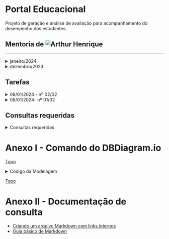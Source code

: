  <a id="topo"></a>
# Portal Educacional
Projeto de geração e análise de avaliação para acompanhamento do desempenho dos estudantes. 
 ## Mentoria de ![Arthur Henrique](https://github.com/artu-hnrq)

---
 
  <details> 
   <summary>janeiro/2024</summary>
   
  <details>
  <summary>- [ ] 30 - agendada</summary>
  </details>
  <details>
  <summary>- [ ] 29 - Agendada</summary>
   </details>
  <details>
  <summary>- [ ] 26 - Agendada</summary>
   </details>
   
  <details>
  <summary>- [ ] 25 - Agendada</summary>
   </details>
  <details>
  <summary>- [ ] 23 - Agendada</summary>
   </details>
  <details>
  <summary>- [ ] 22 - Agendada</summary>
   </details>
  <details>
  <summary>- [ ] 19 - Agendada</summary>
   </details>
  <details>
  <summary>- [ ] 18 - Agendada</summary>
   </details>
  <details>
  <summary>- [ ] 16 - Agendada</summary>
   </details>
  <details>
  <summary>- [ ] 15 - Agendada</summary>
   </details>
  <details>
  <summary>- [ ] 12 - Agendada</summary>
   </details>
  <details>
  <summary>- [ ] 11 - Agendada</summary>
   </details>
   <details>
     <summary>[x] 09 - Supabase: criando o BD baseado na modelagem</summary>
    
       - [x] Tabelas criadas: auth.users, disciplina, resultado, professor_disciplina, atividade
       - [x] relacionamentos criados: 
             - [x] auth.users.id -> resultado.id_estudante_fk
             - [x] auth.users.id -> prodessor_disciplina.id_professor_fk
   </details>
        
  - [x] 08 - Migrar modelagem da ferramenta DrawSQL para dbdiagram.io
  - [x] 05 - Exportar as pessoas para a tabela auth.users
  - [x] 04 - Criação da Tabela Alocação para gerar histórico do curso
  - [x] 03 - Não houve mentoria
  - [x] 02 - Uso da ferramenta DrawSQL para geração da modelagem

</details>

<details> 
   <summary>dezembro/2023</summary>
 
   - [x] 29 - Modelagem física(rascunho) do BD da aplicação
</details>

 ## Tarefas

<details>
<summary>08/01/2024 - nº 02/02</summary>

 - [x] Migrar modelagem da ferramenta DrawSQL para dbdiagram.io
  *  - [x] Consultar ![documentação do DbDiagram.io](https://dbml.dbdiagram.io/docs/#index-settings)
     - [x] ![Vídeo sobre DBDiagram.io] (https://youtu.be/l_yTCfhFxdQ?si=Dp7_1063_-Auf_61)
  *  - [x] ![Modelagem DBDiagram.io concluida](https://dbdiagram.io/d/portal_educ-659c5f01ac844320ae7c62ae)
  *  - [x] Erros ou falhas corrigidas.
  *  - [x] [Código do Diagrama (abaixo)](#modelagemDBDiagram.io)
  *  - [x] [Documentação de Consulta](#doc) 
</details>

<details>
<summary>08/01/2024- nº 01/02</summary>

 - [x] Retirar as tabelas pessoas da modelagem (Fazendo as foreing keys que as apontavam apontarem para auth.users).
  *  - [x] Criada a Tabela auth.users[Obj.: Permissões de acesso as tabelas do banco de dados]
  *  - [x] Apagadas as Tabelas **Estudante** e **Professor** por não serem mais necessárias.
  *  - [x] ~~Feitas as relações (um para muitos) das Tabelas Estudantes e Professor para a Tabela auth.users~~
  *  - [X] Criadas as relações **auth.users.id -> Resultado.id_estudante_fk** e **auth.users.id-> Professor_disciplina.id_professor_fk**
  *  - [X] Recriadas as **Tabelas Alternativa** e **Tabela Curso**. 
 - [x] Sintetizar brevemente aprendizados em markdown num repositorio no github.
 - [x] Compartilhar acesso a esse repositório com artu-hnrq.
 
 - ![Modelagem do Banco de Dados no DrawSQL](https://drawsql.app/teams/dev-tst/diagrams/p-educ/embed)
## ~~Pendências~~
 - [x]  ~~Lembrete: DrawSQL permite apenas 15 tabelas~~
 - [x] ~~Tabela Alternativa deu lugar a Tabela Alocação~~
 - [x] ~~Tabela Curso deu lugar a Tabela auth.users(Tabela Pessoa)~~

</details>

## Consultas requeridas

<details>
<summary>Consultas requeridas</summary>
 
* Quais os **estudantes** fizeram a atividade? [Obj.: Saber a frequência do estudante nas atividades ao longo do tempo]
* Quais **estudantes** NÃO fizeram a atividade? [Obj.: ter lista de quais estão com pendências nas atividades]
* Quais **estudantes**  - QUE FIZERAM - não obteram nota acima de 6? [Obj.: quem apresenta dificuldade - estatística]
* Quais **estudantes** (RE)FIZERAM as novas atividades sugeridas pelo portal? [Obj.: quem foi persistente?]
* Quais **estudantes** tiraram 10. [Obj.: destacar o empenho].
* Relação decrescente das **questões(assuntos)** mais erradas [Obj.: saber onde a turma mais errou].
* Relação crescente dos **estudantes** com maior nota na atividade [Obj.: criar classificação por atividade]
* Relação crescente dos **estudantes** com maiores médias. [Obj.: criar classificação geral]
* Relação dos **estudantes** que mais acessaram ao portal [Obj.: criar classificação]
* Quantas **questões** tenho de cada assunto? [Obj.: gerenciar o excesso ou a falta de perguntas sobre o assunto]
* Quais são os **professores** estão na turma?
* Quais as **disciplinas** da turma?
* Quais **professores ministram(ou ministraram) as disciplinas** na turma?
* Quais as **notas do estudante** no módulo?
* Qual a **média final** do estudante no módulo?
* 
</details>

  <a id="modelagemDBDiagram.io"></a>
# Anexo I - Comando do DBDiagram.io
[Topo](#topo)

<details>
<summary>Código da Modelagem</summary>
 
```
// Use DBML to define your database structure
// Docs: https://dbml.dbdiagram.io/docs

Table auth.users {
  id integer [primary key]
  nome varchar
  email varchar
  telefone varchar
  login varchar
  senha varchar 
}

Table resultado {
  id integer [primary key]
  id_estudante_fk integer [ref:> auth.users.id]
  id_atividade_fk integer [ref:> atividade.id]
  nrAcessos integer
  data timestamp
  acertos integer
  erros integer
  percentual float
  }

Table disciplina {
  id integer [primary key]
  nome varchar
  sigla varchar
}

Table modulo {
  id integer [primary key]
  id_disciplina_fk integer [ref:>  disciplina.id]
  id_curso_fk integer [ref:> curso.id]
}

Table atividade{
  id integer [primary key]
  id_disciplina_fk integer [ref:> disciplina.id]
  sigla varchar
  tipo varchar
}

Table assunto {
  id integer [primary key]
  id_disciplina_fk integer [ref:>  disciplina.id]
  objetivo varchar
  explicacao varchar
  exemplo varchar
}

Table curso {
  id integer [primary key]
  nome varchar
  sigla varchar
}

Table professor_disciplina {
  id integer [primary key]
  id_disciplina_fk integer [ref:> disciplina.id]
  id_professor_fk integer [ref:>  auth.users.id]
}

Table alocacao {
  id integer [primary key]
  id_profesor_disciplina_fk integer [ref:>  professor_disciplina.id]
  id_turma_modulo_fk integer [ref:>  turma_modulo.id]
}

Table turma_modulo {
  id integer [primary key]
  id_turma_fk integer [ref:> turma.id]
  id_modulo_fk integer [ref:> modulo.id]
  semestre integer
}
Table turma {
  id integer [primary key]
  id_curso_fk integer [ref:> curso.id]
  sigla varchar
}

Table atividade_questao {
  id integer [primary key]
  id_atividade_fk integer [ref:> atividade.id]
  id_questao_fk integer [ref:> questao.id]
}

Table questao_assunto {
  id integer [primary key]
  id_assunto_fk integer [ref:> assunto.id]
  id_questao_fk integer [ref:> questao.id]
}

Table questao {
  id integer [primary key]
  id_alternativa_fk integer [ref:> alternativa.id]
  enunciado varchar
  gabarito varchar
}

Table alternativa {
  id integer [primary key]
  alternativa varchar
}
```
</details>

[Topo](#topo)

 <a id="doc"></a>

# Anexo II - Documentação de consulta

* [Criando um arquivo Markdown com links internos](https://medium.com/thiagogmta/criando-um-arquivo-markdown-com-links-internos-3ad5da825ccd)
* [Guia básico de Markdown](https://docs.pipz.com/central-de-ajuda/learning-center/guia-basico-de-markdown#open)
